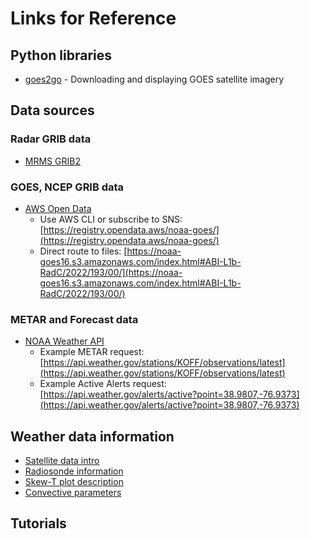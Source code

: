# Links for Reference

## Python libraries
- [goes2go](https://github.com/blaylockbk/goes2go) - Downloading and displaying GOES satellite imagery

## Data sources
### Radar GRIB data
- [MRMS GRIB2](https://mrms.ncep.noaa.gov/data/)

### GOES, NCEP GRIB data
- [AWS Open Data](https://registry.opendata.aws/noaa-goes/)
    - Use AWS CLI or subscribe to SNS: [https://registry.opendata.aws/noaa-goes/](https://registry.opendata.aws/noaa-goes/)
    - Direct route to files: [https://noaa-goes16.s3.amazonaws.com/index.html#ABI-L1b-RadC/2022/193/00/](https://noaa-goes16.s3.amazonaws.com/index.html#ABI-L1b-RadC/2022/193/00/)

### METAR and Forecast data 
- [NOAA Weather API](https://api.weather.gov/openapi.json)
    - Example METAR request: [https://api.weather.gov/stations/KOFF/observations/latest](https://api.weather.gov/stations/KOFF/observations/latest)
    - Example Active Alerts request: [https://api.weather.gov/alerts/active?point=38.9807,-76.9373](https://api.weather.gov/alerts/active?point=38.9807,-76.9373)


## Weather data information
- [Satellite data intro](https://severeweather.wmo.int/TCFW/RAIV_Workshop2018/11_IntroSatellites_JackBeven.pdf)
- [Radiosonde information](https://www.weather.gov/jetstream/radiosonde)
- [Skew-T plot description](https://www.weather.gov/jetstream/skewt)
- [Convective parameters](https://www.weather.gov/source/zhu/ZHU_Training_Page/convective_parameters/skewt/skewtinfo.html)

## Tutorials